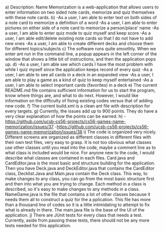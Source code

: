 a) Description: Name Memorization is a web-application that allows users to enter information on two sided note cards,
memorize and quiz themselves with these note cards.
b) 
-As a user, I am able to enter text on both sides of a note card to memorize a definition of a word
-As a user, I am able to enter pictures on either side of a note card to memorize a person/place' name
-As a user, I am able to enter quiz mode to quiz myself and keep score
-As a user, I am able edit/delete existing note cards so that I do not have to add new ones
-As a user, I am able to create different decks and choose them for different topics/subjects 
c) The software runs quite smoothly. When we enter ant run in the command line, a popup appears in the left corner of the window that shows a little bit of instructions, and then the application pops up.
d)
-As a user, I am able see which cards I have the most problem with while I quiz myself since the application keeps record of every quiz
-As a user, I am able to see all cards in a deck in an expanded view
-As a user, I am able to play a game as a kind of quiz to keep myself entertained
-As a user, I am able to select important cards (favorites) in a deck 
e) The current README.md file contains sufficient information for us to start the program, know where things are, and what to do next. However, I would like information on the difficulty of fixing existing codes versus that of adding new code.
f) The current build.xml is a clean ant file with description for every targets.
g) Currently, the issues add up to 900 points. They do have a very clear explanation of how the points can be earned.
h) 
-https://github.com/ucsb-cs56-projects/cs56-games-name-memorization/issues/37
-https://github.com/ucsb-cs56-projects/cs56-games-name-memorization/issues/38
i) The code is organized very nicely. Different screens are organized as different classes in different files with their own test files, 
very easy to grasp. It is not too obvious what classes use other classes until you read into the code, maybe a comment line as to what 
class is included would be nice.
For anyone new to the code, I would describe what classes are contained in each files. Card.java and CardEditor.java is the most 
basic and structure building for the application. Then you have Deck.java and DeckEditor.java that contains the CardEditor class, 
Decklist.Java and Main.java contain the Deck class. This way, to make changes to any class, you can go from the most basic structure 
first and then into what you are trying to change. Each method in a class is described, so it's easy to make changes to any methods 
in a class. NameGame.java is the file that contains a lot of other classes because it needs them all to construct a quiz for the a
pplication. This file has more than a thousand line of codes so it is a little intimidating to attempt to fix what is already in there.
The main.java file is the base of the UI of the application. 
j) There are JUnit tests for every class that needs a test. Currently, aside from passing these tests, there should not be any more 
tests needed for this application.
